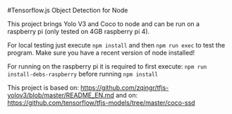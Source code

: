 #Tensorflow.js Object Detection for Node

This project brings Yolo V3 and Coco to node and can be run on a raspberry pi (only tested on 4GB raspberry pi 4).

For local testing just execute `npm install` and then `npm run exec` to test the program.
Make sure you have a recent version of node installed!

For running on the raspberry pi it is required to first execute: `npm run install-debs-raspberry` before running `npm install`

This project is based on: https://github.com/zqingr/tfjs-yolov3/blob/master/README_EN.md
and on: https://github.com/tensorflow/tfjs-models/tree/master/coco-ssd
